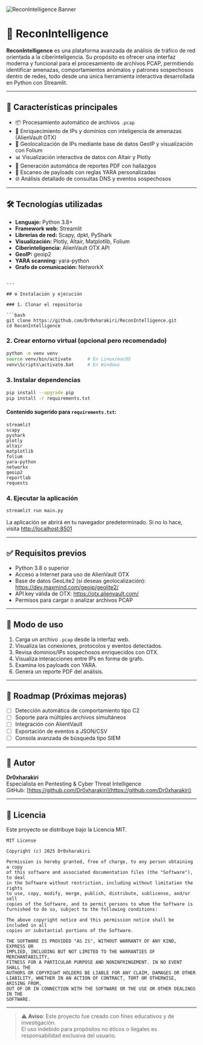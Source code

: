 ![ReconIntelligence Banner](images/banner.png)
# 🧠 ReconIntelligence

**ReconIntelligence** es una plataforma avanzada de análisis de tráfico de red orientada a la ciberinteligencia. Su propósito es ofrecer una interfaz moderna y funcional para el procesamiento de archivos PCAP, permitiendo identificar amenazas, comportamientos anómalos y patrones sospechosos dentro de redes, todo desde una única herramienta interactiva desarrollada en Python con Streamlit.

---

## 🚀 Características principales

- 📦 Procesamiento automático de archivos `.pcap`
- 🧠 Enriquecimiento de IPs y dominios con inteligencia de amenazas (AlienVault OTX)
- 📍 Geolocalización de IPs mediante base de datos GeoIP y visualización con Folium
- 📊 Visualización interactiva de datos con Altair y Plotly
- 📄 Generación automática de reportes PDF con hallazgos
- 🧬 Escaneo de payloads con reglas YARA personalizadas
- 🌐 Análisis detallado de consultas DNS y eventos sospechosos

---

## 🛠️ Tecnologías utilizadas

- **Lenguaje:** Python 3.8+
- **Framework web:** Streamlit
- **Librerías de red:** Scapy, dpkt, PyShark
- **Visualización:** Plotly, Altair, Matplotlib, Folium
- **Ciberinteligencia:** AlienVault OTX API
- **GeoIP:** geoip2
- **YARA scanning:** yara-python
- **Grafo de comunicación:** NetworkX


```

---

## ⚙️ Instalación y ejecución

### 1. Clonar el repositorio

```bash
git clone https://github.com/Dr0xharakiri/ReconIntelligence.git
cd ReconIntelligence
```

### 2. Crear entorno virtual (opcional pero recomendado)

```bash
python -m venv venv
source venv/bin/activate      # En Linux/macOS
venv\Scripts\activate.bat     # En Windows
```

### 3. Instalar dependencias

```bash
pip install --upgrade pip
pip install -r requirements.txt
```

#### Contenido sugerido para `requirements.txt`:

```
streamlit
scapy
pyshark
plotly
altair
matplotlib
folium
yara-python
networkx
geoip2
reportlab
requests
```

### 4. Ejecutar la aplicación

```bash
streamlit run main.py
```

La aplicación se abrirá en tu navegador predeterminado. Si no lo hace, visita [http://localhost:8501](http://localhost:8501)

---

## ✅ Requisitos previos

- Python 3.8 o superior
- Acceso a Internet para uso de AlienVault OTX
- Base de datos GeoLite2 (si deseas geolocalización): https://dev.maxmind.com/geoip/geolite2/
- API key válida de OTX: https://otx.alienvault.com/
- Permisos para cargar o analizar archivos PCAP

---

## 🧪 Modo de uso

1. Carga un archivo `.pcap` desde la interfaz web.
2. Visualiza las conexiones, protocolos y eventos detectados.
3. Revisa dominios/IPs sospechosos enriquecidos con OTX.
4. Visualiza interacciones entre IPs en forma de grafo.
5. Examina los payloads con YARA.
6. Genera un reporte PDF del análisis.

---

## 📌 Roadmap (Próximas mejoras)

- [ ] Detección automática de comportamiento tipo C2
- [ ] Soporte para múltiples archivos simultáneos
- [ ] Integración con AlientVault
- [ ] Exportación de eventos a JSON/CSV
- [ ] Consola avanzada de búsqueda tipo SIEM

---

## 👤 Autor

**Dr0xharakiri**  
Especialista en Pentesting & Cyber Threat Intelligence  
GitHub: [https://github.com/Dr0xharakiri](https://github.com/Dr0xharakiri)

---

## 🧠 Licencia

Este proyecto se distribuye bajo la Licencia MIT.

```
MIT License

Copyright (c) 2025 Dr0xharakiri

Permission is hereby granted, free of charge, to any person obtaining a copy
of this software and associated documentation files (the "Software"), to deal
in the Software without restriction, including without limitation the rights
to use, copy, modify, merge, publish, distribute, sublicense, and/or sell
copies of the Software, and to permit persons to whom the Software is
furnished to do so, subject to the following conditions:

The above copyright notice and this permission notice shall be included in all
copies or substantial portions of the Software.

THE SOFTWARE IS PROVIDED "AS IS", WITHOUT WARRANTY OF ANY KIND, EXPRESS OR
IMPLIED, INCLUDING BUT NOT LIMITED TO THE WARRANTIES OF MERCHANTABILITY,
FITNESS FOR A PARTICULAR PURPOSE AND NONINFRINGEMENT. IN NO EVENT SHALL THE
AUTHORS OR COPYRIGHT HOLDERS BE LIABLE FOR ANY CLAIM, DAMAGES OR OTHER
LIABILITY, WHETHER IN AN ACTION OF CONTRACT, TORT OR OTHERWISE, ARISING FROM,
OUT OF OR IN CONNECTION WITH THE SOFTWARE OR THE USE OR OTHER DEALINGS IN THE
SOFTWARE.
```

---

> ⚠️ **Aviso**: Este proyecto fue creado con fines educativos y de investigación.  
> El uso indebido para propósitos no éticos o ilegales es responsabilidad exclusiva del usuario.
